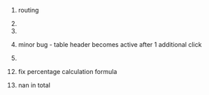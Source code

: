 1.  routing

2.

9.

10. minor bug - table header becomes active after 1 additional click

11.

12) fix percentage calculation formula

13) nan in total
